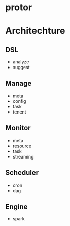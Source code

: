 # protor

# Architechture

## DSL

+ analyze
+ suggest

## Manage

+ meta
+ config
+ task
+ tenent

## Monitor

+ meta
+ resource
+ task
+ streaming

## Scheduler

+ cron
+ dag

## Engine
+ spark
